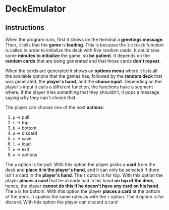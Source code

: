 # DeckEmulator
## Instructions
When the program runs, first it shows on the terminal a **greetings message**. Then, it tells that the **game** is **loading**. This is because the `InitDeck` function is called in order to initialize the deck with five random cards. It could take some **minutes to initialize** the game, so **be patient**. It depends on the **random** **cards** that are being generated and that those cards **don't repeat**.

When the cards are generated it shows an **options menu** where it lists all the available options that the games has, followed by the **random deck** that was generated, the **player's hand**, and the **choice input**. Depending on the player's input it calls a different function, the functions have a segment where, if the player tries something that they shouldn't, it pops a message saying why they can´t choice that.

The player can choose one of the next **actions**:
1. `p` -> pull
2. `t` -> top
3. `b` -> bottom
4. `d` -> discard
5. `s` -> save
6. `l` -> load
7. `e` -> exit
8. `o` -> options

The `p` option is for pull. With this option the player grabs a **card** from the deck and **place it in the player's hand**, and it can only be selected if there isn't a card in the **player's hand**. The `t` option is for top. With this option the player **places a card** that he already had in his hand **on top of the deck**, hence, the player **cannot do this if he doesn't have any card on his hand**. The `b` is for bottom. With this option the player **places a card** at the bottom of the deck. It applies the same rules as with the `t` option. The `d` option is for discard. With this option the player can discard a card
